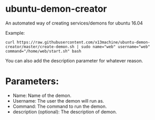 # ubuntu-demon-creator
An automated way of creating services/demons for ubuntu 16.04

Example:

	curl https://raw.githubusercontent.com/x13machine/ubuntu-demon-creator/master/create-demon.sh | sudo name="web" username="web" command="/home/web/start.sh" bash

You can also add the description parameter for whatever reason.

# Parameters:
* Name: Name of the demon.
* Username: The user the demon will run as.
* Command: The command to run the demon.
* description (optional): The description of demon.
	
